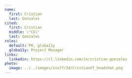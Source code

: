 ```yaml
---
name:
  first: Cristian 
  last: Gonzales 
cited:
  first: Cristian
  middle: \"CG\"
  last: Gonzales
roles:
  default: PM, globa11y
  globa11y: Project Manager
links:
  linkedin: https://cl.linkedin.com/in/cristian-gonzales
photo:
  image: ../../images/staff/3d/CristianGT_headshot.png
---
```

